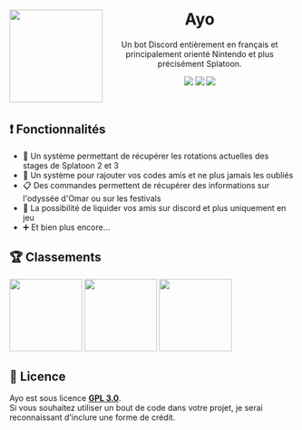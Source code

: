 <div align="center"> 
  <img src="https://i.goopics.net/7w06c1.png" style="float: left;" align="left" width="164" height="164" />
  <h1>Ayo</h1>
  <p>Un bot Discord entièrement en français et principalement orienté Nintendo et plus précisément Splatoon.</p>

  ![](https://img.shields.io/badge/Python-3.11.2-3498db?style=for-the-badge&logo=python&logoColor=3498db)
  [![](https://img.shields.io/discord/1035981866303500421?color=7289DA&label=support&logo=discord&logoColor=7289DA&style=for-the-badge)](https://discord.gg/H97txXkNBv)
  [![](https://img.shields.io/badge/Disnake-2.8.1-3498db?style=for-the-badge&logo=python&logoColor=3498db)](https://pypi.org/project/disnake/2.8.1/)
</div>
<br />

## ❗ Fonctionnalités
- 🔄 Un système permettant de récupérer les rotations actuelles des stages de Splatoon 2 et 3
- 👥 Un système pour rajouter vos codes amis et ne plus jamais les oubliés
- 📋 Des commandes permettent de récupérer des informations sur l'odyssée d'Omar ou sur les festivals
- 🔫 La possibilité de liquider vos amis sur discord et plus uniquement en jeu
- ➕ Et bien plus encore...

## 🏆 Classements
<a href="https://discords.com/bots/bots/1036668894976425994"><img src="https://discords.com/bots/api/bot/1036668894976425994/widget" witdth="128" height="128"></a>
<a href="https://top.gg/bot/1036668894976425994"><img src="https://top.gg/api/widget/1036668894976425994.svg" witdth="128" height="128"></a>
<a href="https://discordbotlist.com/bots/1036668894976425994"><img src="https://discordbotlist.com/api/v1/bots/1036668894976425994/widget" witdth="128" height="128"></a>

## 📜 Licence
Ayo est sous licence [**GPL 3.0**](https://github.com/Yarkis01/Ayo/blob/main/LICENSE).\
Si vous souhaitez utiliser un bout de code dans votre projet, je serai reconnaissant d'inclure une forme de crédit.
